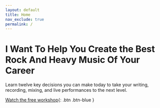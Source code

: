 ```yaml
---
layout: default
title: Home
nav_exclude: true
permalink: /
---
```


# I Want To Help You Create the Best Rock And Heavy Music Of Your Career

Learn twelve key decisions you can make today to take your writing, recording, mixing, and live performances to the next level.

[Watch the free workshop](workshop){: .btn .btn-blue }
